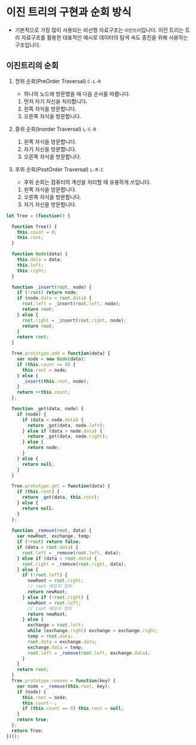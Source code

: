 # 이진 트리의 구현과 순회 방식

* 기본적으로 가장 많이 사용되는 비선형 자료구조는 `이진트리`입니다. 이진 트리는 트리 자료구조를 활용한 대표적인 예시로 데이터의 탐색 속도 증진을 위해 사용하는 구조입니다. 

## 이진트리의 순회

1. 전위 순회(PreOrder Traversal) `C-L-R`
   * 하나의 노드에 방문했을 때 다음 순서를 따릅니다.
   1) 먼저 자기 자신을 처리합니다.
   2) 왼쪽 자식을 방문합니다. 
   3) 오른쪽 자식을 방문합니다.

2. 중위 순회(Inorder Traversal) `L-C-R`
   
   1) 왼쪽 자식을 방문합니다. 
   2) 자기 자신을 방문합니다. 
   3) 오른쪽 자식을 방문합니다.
   
3. 후위 순회(PostOrder Traversal) `L-R-C`
   
   * 후위 순회는 컴퓨터의 계산을 처리할 때 유용하게 쓰입니다.

   1) 왼쪽 자식을 방문합니다. 
   2) 오른쪽 자식을 방문합니다.
   3) 자기 자신을 방문합니다. 


```js
let Tree = (function() {

  function Tree() {
    this.count = 0;
    this.root;
  }

  function Node(data) {
    this.data = data;
    this.left;
    this.right;
  }

  function _insert(root, node) {
    if (!root) return node;
    if (node.data < root.data) {
      root.left = _insert(root.left, node);
      return root;
    } else {
      root.right = _insert(root.right, node);
      return root;
    }
    return root;
  }

  Tree.prototype.add = function(data) {
    var node = new Node(data);
    if (this.count == 0) {
      this.root = node;
    } else {
      _insert(this.root, node);
    }
    return ++this.count;
  };

  function _get(data, node) {
    if (node) {
      if (data < node.data) {
        return _get(data, node.left);
      } else if (data > node.data) {
        return _get(data, node.right);
      } else {
        return node;
      }
    } else {
      return null;
    }
  }

  Tree.prototype.get = function(data) {
    if (this.root) {
      return _get(data, this.root);
    } else {
      return null;
    }
  };
  
  function _remove(root, data) {
    var newRoot, exchange, temp;
    if (!root) return false;
    if (data < root.data) {
      root.left = _remove(root.left, data);
    } else if (data > root.data) {
      root.right = _remove(root.right, data);
    } else {
      if (!root.left) {
        newRoot = root.right;
        // root 메모리 정리
        return newRoot;
      } else if (!root.right) {
        newRoot = root.left;
        // root 메모리 정리
        return newRoot;
      } else {
        exchange = root.left;
        while (exchange.right) exchange = exchange.right;
        temp = root.data;
        root.data = exchange.data;
        exchange.data = temp;
        root.left = _remove(root.left, exchange.data);
      }
    }
    return root;
  }
  Tree.prototype.remove = function(key) {
    var node = _remove(this.root, key);
    if (node) {
      this.root = node;
      this.count--;
      if (this.count == 0) this.root = null;
    }
    return true;
  };
  return Tree;
})();
```